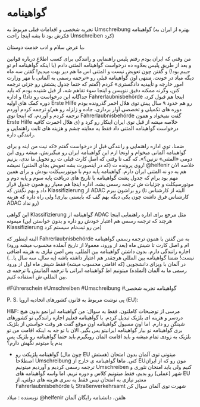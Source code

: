 # گواهینامه

تجربه شخصی و اقدامات قبلی مربوط به Umschreibung گواهینامه (بهتره از ایران به فکرش بود تا بشه اینجا راحت Umschreiben کرد) 

با عرض سلام و ادب خدمت دوستان، 

من وقتی که ایران بودم رفتم پلیس راهنمایی و رانندگی برای کسب اطلاع درباره قوانین و بعد از طریق پلیس بعلاوه ده درخواست گواهینامه المثنی دادم (با اینکه گواهینامه ام تو جیبم بود!) و گفتن چون تعویض نیست و المثنی اس ما هم دیر بهت میدیم! گفتن سه ماه دیگه میاد در خونت. منتهی اون گواهینامه قبلی رو  «ترجمه رسمی به آلمانی با مهر وزارت امور خارجه و تأییدیه دادگستری» کردم (گفتم که حتما جدول پشتش رو جزئی ترجمه کنن، وگرنه ممکنه دقیق ننویسن و اینجا سوء تفاهم شه، از قبل شنیده بودم که باید جداگانه این درخواست رو داد!) و اداره Fahrerlaubnisbehörde اینجا هم قبول کرد، دوره کمک های اولیه Erste Hilfe رو هم حدود ٩ سال پیش توی هلال احمر گذرونده بودم و ترجمه کردم آوردم(دوره های تکمیلی و تخصصی آوار برداری، جاده و زلزله رو هم ترجمه کردم و آوردم، که اینجا توی Fahrerlaubnisbehörde گفت نمیخواد و همون Erste Hilfe ی هلال احمرت کافیه)
خلاصه میشه از قبل توی ایران اینکار رو کرد و درخواست گواهینامه المثنی داد فقط یه معاینه چشم و هزینه های ثابت راهنمایی و رانندگی داره. 

ضمنا، توی اداره راهنمایی و رانندگی قبل از درخواست گفتم  «که نیت من اینه و برای گواهینامه آلمانی میخوام و اونجا ازم این گواهینامه ایران رو میگیرنش، میشه روی این دومی  «المثنی» نزنین؟». که گف تا وقتی که اصلِ کارت قبلی ت رو تحویل ما ندی، بزنیم روی پرونده ت (که در اینصورت بشه تعویض بجای المثنی) نمیشه!
@helfenir
خلاصه الان هم یه دو نه المثنی ایران دارم. گواهینامه پایه دوم با موتورسیکلت بودش و برای همین مهم بود برام که جدول پشت گواهینامه با تاریخ های دریافت پایه سوم و پایه دوم و موتورسیکلت و جزئیات ش ترجمه رسمی بشه. اداره اینجا هم معیار رو همون جدول قرار داد و بهم نگفتن که Klassifizierung از ADAC رو براشون ببرم (البته از کارشناس تا کارشناس فرق داشت چون یکی دیگه بهم گف که بایستی بیاری! ولی راه داره که هزینه ADAC رو نداد) 

این گواهی Klassifizierung گواهینامه از ADAC مثل مرجع برای اداره راهنمایی اینجا میمونه (هرچند که ترجمه رسمی هم اعتبار خودش رو داره و بدون خواستن این Klassifizierung من رو ثبت‌نام سیستم کرد) 

البته اینطور که Fahrerlaubnisbehörde به من گفتن با همون ترجمه رسمی گواهینامه ام و اصل کارت تا شیش ماه (بعد از ورود، معمولا از تاریخ آنملده محسوب میشه ورود) اجازه رانندگی دارم. بدون داشتن گواهینامه بین المللی. پس اصن نیازی به هزینه اضافی نیست! ضمنا گواهینامه بین المللی هرچقدر هم اعتبار داشته باشه (یه سال، سه سال یا...) در آلمان با ویزای دانشجویی (که اقامتی محسوب میشه) فقط شیش ماه اول از ورود رسمی ما به آلمان (آنملده) میتونیم اط گواهینامه ایرانی با ترجمه آلمانیش یا ترجمه ی بین المللی ش استفاده کنیم. 

#Führerschein
#Umschreiben 
#Umschreibung 
#گواهینامه تجربه شخصی

P. S.
پی نوشت مربوط به قانون کشورهای اتحادیه اروپا (EU):


H&F:
مرسی از توضیحات کاملتون. فقط یه سوال: من گواهینامه ایرانمو بدون هیچ دردسر و هزینه ای بلژیک تبدیل کردم. با گواهینامه فعلیم اجازه رانندگی تو کشورهای شینگن رو دارم. اما اون مسیول گواهینامه اون موقع گفت هر وقت خواستی از بلژیک بری گواهینامه تو بیار گواهینامه ایرانیتو پس بگیر. الان با تو جه به اینکه اقامت من تو بلژیک به زودی تمام میشه و باید اقامت المان روبگیرم باید حتما گواهینامه رو بلژیک پس بدم یا میتونم نگهش دارم؟


- گواهینامه پلژیکت رو (چون مال EU هستش) میتونی توی آلمان بدون امتحان اصطلاحا Umschreibung کنی.
ماها گواهینامه ی خارج از EUمون رو که از ایران ترجمه رسمی کردیم و آوردیم میتونیم Umschreiben کنیم ولی باید امتحان تئوری و شهر (عملی) رو بدیم، فقط میتونیم کلاس و دوره نریم. اما واسه گواهینامه های EU معتبر نیازی به امتحان نیس فقط یه سری هزینه های دولتی، از Fahrerlaubnisbehörde یا Straßenverkehrsamt شهرت توی آلمان سوال کن


نویسنده : میلاد
@helfenir
هلفن، دانشنامه رایگان آلمان